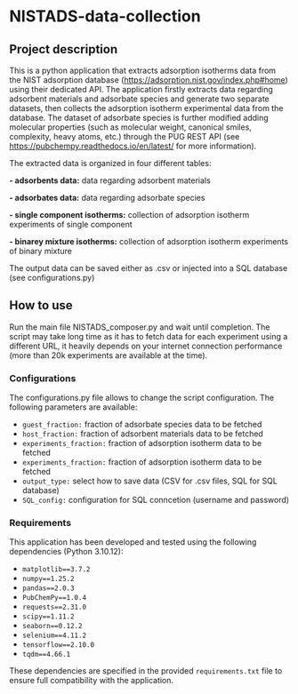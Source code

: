 # NISTADS-data-collection

## Project description
This is a python application that extracts adsorption isotherms data from the NIST adsorption database (https://adsorption.nist.gov/index.php#home) using their dedicated API. The application firstly extracts data regarding adsorbent materials and adsorbate species and generate two separate datasets, then collects the adsorption isotherm experimental data from the database. The dataset of adsorbate species is further modified adding molecular properties (such as molecular weight, canonical smiles, complexity, heavy atoms, etc.) through the PUG REST API (see https://pubchempy.readthedocs.io/en/latest/ for more information).

The extracted data is organized in four different tables: 

**- adsorbents data:** data regarding adsorbent materials 

**- adsorbates data:** data regarding adsorbate species

**- single component isotherms:** collection of adsorption isotherm experiments of single component

**- binarey mixture isotherms:** collection of adsorption isotherm experiments of binary mixture

The output data can be saved either as .csv or injected into a SQL database (see configurations.py)


## How to use
Run the main file NISTADS_composer.py and wait until completion. The script may take long time as it has to fetch data for each experiment using a different URL, it heavily depends on your internet connection performance (more than 20k experiments are available at the time).

### Configurations
The configurations.py file allows to change the script configuration. The following parameters are available:

- `guest_fraction:` fraction of adsorbate species data to be fetched
- `host_fraction:` fraction of adsorbent materials data to be fetched
- `experiments_fraction:` fraction of adsorption isotherm data to be fetched
- `experiments_fraction:` fraction of adsorption isotherm data to be fetched
- `output_type:` select how to save data (CSV for .csv files, SQL for SQL database)
- `SQL_config:` configuration for SQL conncetion (username and password)

### Requirements
This application has been developed and tested using the following dependencies (Python 3.10.12):

- `matplotlib==3.7.2`
- `numpy==1.25.2`
- `pandas==2.0.3`
- `PubChemPy==1.0.4`
- `requests==2.31.0`
- `scipy==1.11.2`
- `seaborn==0.12.2`
- `selenium==4.11.2`
- `tensorflow==2.10.0`
- `tqdm==4.66.1`

These dependencies are specified in the provided `requirements.txt` file to ensure full compatibility with the application. 


